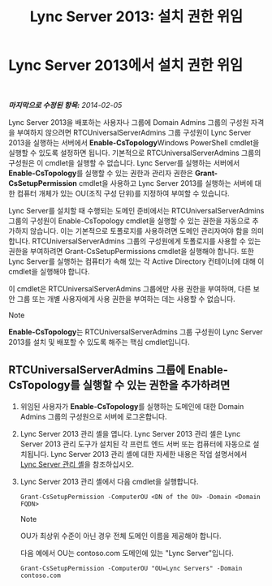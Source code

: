 ﻿---
title: 'Lync Server 2013: 설치 권한 위임'
TOCTitle: 설치 권한 위임
ms:assetid: 9dca1683-4c69-4534-8ebe-6bd635cbae49
ms:mtpsurl: https://technet.microsoft.com/ko-kr/library/Gg412735(v=OCS.15)
ms:contentKeyID: 49304538
ms.date: 08/24/2015
mtps_version: v=OCS.15
ms.translationtype: HT
---

# Lync Server 2013에서 설치 권한 위임

 

_**마지막으로 수정된 항목:** 2014-02-05_

Lync Server 2013을 배포하는 사용자나 그룹에 Domain Admins 그룹의 구성원 자격을 부여하지 않으려면 RTCUniversalServerAdmins 그룹 구성원이 Lync Server 2013을 실행하는 서버에서 **Enable-CsTopology**Windows PowerShell cmdlet을 실행할 수 있도록 설정하면 됩니다. 기본적으로 RTCUniversalServerAdmins 그룹의 구성원은 이 cmdlet을 실행할 수 없습니다. Lync Server를 실행하는 서버에서 **Enable-CsTopology**를 실행할 수 있는 권한과 관리자 권한은 **Grant-CsSetupPermission** cmdlet을 사용하고 Lync Server 2013를 실행하는 서버에 대한 컴퓨터 개체가 있는 OU(조직 구성 단위)를 지정하여 부여할 수 있습니다.

Lync Server를 설치할 때 수행되는 도메인 준비에서는 RTCUniversalServerAdmins 그룹의 구성원이 Enable-CsTopology cmdlet을 실행할 수 있는 권한을 자동으로 추가하지 않습니다. 이는 기본적으로 토폴로지를 사용하려면 도메인 관리자여야 함을 의미합니다. RTCUniversalServerAdmins 그룹의 구성원에게 토폴로지를 사용할 수 있는 권한을 부여하려면 Grant-CsSetupPermissions cmdlet을 실행해야 합니다. 또한 Lync Server를 실행하는 컴퓨터가 속해 있는 각 Active Directory 컨테이너에 대해 이 cmdlet을 실행해야 합니다.

이 cmdlet은 RTCUniversalServerAdmins 그룹에만 사용 권한을 부여하며, 다른 보안 그룹 또는 개별 사용자에게 사용 권한을 부여하는 데는 사용할 수 없습니다.


> [!NOTE]
> <STRONG>Enable-CsTopology</STRONG>는 RTCUniversalServerAdmins 그룹 구성원이 Lync Server 2013를 설치 및 배포할 수 있도록 해주는 핵심 cmdlet입니다.



## RTCUniversalServerAdmins 그룹에 Enable-CsTopology를 실행할 수 있는 권한을 추가하려면

1.  위임된 사용자가 **Enable-CsTopology**를 실행하는 도메인에 대한 Domain Admins 그룹의 구성원으로 서버에 로그온합니다.

2.  Lync Server 2013 관리 셸을 엽니다. Lync Server 2013 관리 셸은 Lync Server 2013 관리 도구가 설치된 각 프런트 엔드 서버 또는 컴퓨터에 자동으로 설치됩니다. Lync Server 2013 관리 셸에 대한 자세한 내용은 작업 설명서에서 [Lync Server 관리 셸](lync-server-2013-lync-server-management-shell.md)을 참조하십시오.

3.  Lync Server 2013 관리 셸에서 다음 cmdlet을 실행합니다.
    
        Grant-CsSetupPermission -ComputerOU <DN of the OU> -Domain <Domain FQDN>
    

    > [!NOTE]
    > OU가 최상위 수준이 아닌 경우 전체 도메인 이름을 제공해야 합니다.

    
    다음 예에서 OU는 contoso.com 도메인에 있는 "Lync Server"입니다.
    
        Grant-CsSetupPermission -ComputerOU "OU=Lync Servers" -Domain contoso.com

